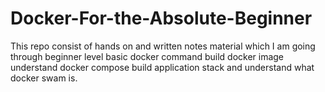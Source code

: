 # Docker-For-the-Absolute-Beginner
This repo consist of hands on and written notes material which I am going through beginner level basic docker command build docker image understand docker compose build application stack and understand what docker swam is.
